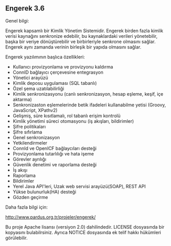 Engerek 3.6 
-------------------------------

Genel bilgi:

Engerek kapsamlı bir Kimlik Yönetim Sistemidir.  Engerek birden fazla kimlik verisi kaynağını senkronize edebilir, bu kaynaklardaki verileri yönetebilir, başka bir veriye dönüştürebilir ve birbirleriyle senkrone olmasını sağlar.
Engerek aynı zamanda verinin birleşik bir yapıda olmasını sağlar.
 
Engerek yazılımının başlıca özellikleri:
   - Kullanıcı provizyonlama ve provizyonu kaldırma
   - ConnID bağlayıcı çerçevesine entegrasyon
   - Yönetici arayüzü
   - Kimlik deposu uygulaması (SQL tabanlı)
   - Özel şema uzatılabilirliği
   - Kimlik senkronizasyonu (canlı senkronizasyon, hesap eşleme, keşif, içe aktarma)
   - Senkronizaston eşlemelerinde betik ifadeleri kullanabilme yetisi (Groovy, JavaScript, XPathv2)
   - Gelişmiş, süre kısıtlamalı, rol tabanlı erişim kontrolü
   - Kimlik yönetimi süreci otomasyonu (iş akışları, bildirimler)
   - Şifre politikaları
   - Şifre sıfırlama
   - Genel senkronizasyon
   - Yetkilendirmeler
   - ConnId ve OpenICF bağlaycıları desteği
   - Provizyonlama tutarlılığı ve hata işeme
   - Görevler ayrılığı
   - Güvenlik denetimi ve raporlama desteği
   - İş akışı 
   - Raporlama
   - Bildirimler
   - Yerel Java API'leri, Uzak web servisi arayüzü(SOAP), REST API
   - Yükse bulunurluk(HA) desteği
   - Gözden geçirme

Daha fazla bilgi için:

http://www.pardus.org.tr/projeler/engerek/

Bu proje Apache lisansı (versiyon 2.0) dahilindedir. LICENSE dosyasında bir kopyasını bulabilrsiniz. 
Ayrıca NOTICE dosyasında ek telif hakkı hükümleri görülebilir.
